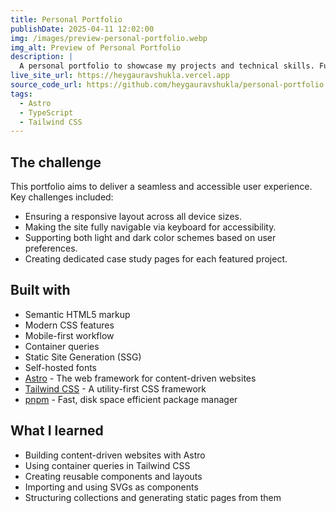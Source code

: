 ```yaml
---
title: Personal Portfolio
publishDate: 2025-04-11 12:02:00
img: /images/preview-personal-portfolio.webp
img_alt: Preview of Personal Portfolio
description: |
  A personal portfolio to showcase my projects and technical skills. Fully responsive, accessible, and built with modern web technologies.
live_site_url: https://heygauravshukla.vercel.app
source_code_url: https://github.com/heygauravshukla/personal-portfolio
tags:
  - Astro
  - TypeScript
  - Tailwind CSS
---
```


## The challenge

This portfolio aims to deliver a seamless and accessible user experience. Key challenges included:

- Ensuring a responsive layout across all device sizes.
- Making the site fully navigable via keyboard for accessibility.
- Supporting both light and dark color schemes based on user preferences.
- Creating dedicated case study pages for each featured project.

## Built with

- Semantic HTML5 markup
- Modern CSS features
- Mobile-first workflow
- Container queries
- Static Site Generation (SSG)
- Self-hosted fonts
- [Astro](https://astro.build) - The web framework for content-driven websites
- [Tailwind CSS](https://tailwindcss.com) - A utility-first CSS framework
- [pnpm](https://pnpm.io) - Fast, disk space efficient package manager

## What I learned

- Building content-driven websites with Astro
- Using container queries in Tailwind CSS
- Creating reusable components and layouts
- Importing and using SVGs as components
- Structuring collections and generating static pages from them
